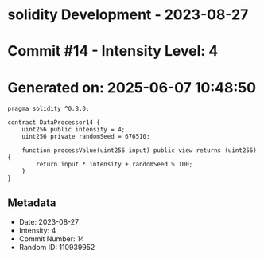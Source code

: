 ﻿# solidity Development - 2023-08-27
# Commit #14 - Intensity Level: 4
# Generated on: 2025-06-07 10:48:50
```solidity
pragma solidity ^0.8.0;

contract DataProcessor14 {
    uint256 public intensity = 4;
    uint256 private randomSeed = 676510;

    function processValue(uint256 input) public view returns (uint256) {
        return input * intensity + randomSeed % 100;
    }
}
```
## Metadata
- Date: 2023-08-27
- Intensity: 4
- Commit Number: 14
- Random ID: 110939952
